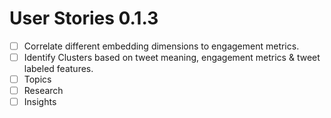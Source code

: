 # User Stories 0.1.3

- [ ] Correlate different embedding dimensions to engagement metrics.
- [ ] Identify Clusters based on tweet meaning, engagement metrics & tweet labeled features.
- [ ] Topics
- [ ] Research
- [ ] Insights
